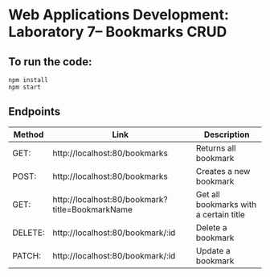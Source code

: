 # Web Applications Development: Laboratory 7– Bookmarks CRUD
## To run the code:
    npm install
    npm start
    
## Endpoints
| Method  | Link | Description |
| ------- | -------------------------- | ---- |
| GET: | http://localhost:80/bookmarks | Returns all bookmark |
| POST: | http://localhost:80/bookmarks | Creates a new bookmark |
| GET: | http://localhost:80/bookmark?title=BookmarkName | Get all bookmarks with a certain title |
| DELETE: | http://localhost:80/bookmark/:id | Delete a bookmark |
| PATCH: | http://localhost:80/bookmark/:id | Update a bookmark |
